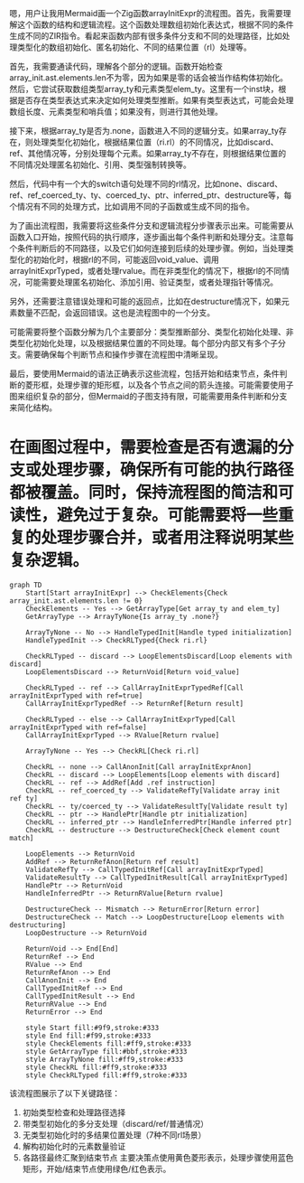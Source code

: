 嗯，用户让我用Mermaid画一个Zig函数arrayInitExpr的流程图。首先，我需要理解这个函数的结构和逻辑流程。这个函数处理数组初始化表达式，根据不同的条件生成不同的ZIR指令。看起来函数内部有很多条件分支和不同的处理路径，比如处理类型化的数组初始化、匿名初始化、不同的结果位置（rl）处理等。

首先，我需要通读代码，理解各个部分的逻辑。函数开始检查array_init.ast.elements.len不为零，因为如果是零的话会被当作结构体初始化。然后，它尝试获取数组类型array_ty和元素类型elem_ty。这里有一个inst块，根据是否存在类型表达式来决定如何处理类型推断。如果有类型表达式，可能会处理数组长度、元素类型和哨兵值；如果没有，则进行其他处理。

接下来，根据array_ty是否为.none，函数进入不同的逻辑分支。如果array_ty存在，则处理类型化初始化，根据结果位置（ri.rl）的不同情况，比如discard、ref、其他情况等，分别处理每个元素。如果array_ty不存在，则根据结果位置的不同情况处理匿名初始化、引用、类型强制转换等。

然后，代码中有一个大的switch语句处理不同的rl情况，比如none、discard、ref、ref_coerced_ty、ty、coerced_ty、ptr、inferred_ptr、destructure等，每个情况有不同的处理方式，比如调用不同的子函数或生成不同的指令。

为了画出流程图，我需要将这些条件分支和逻辑流程分步骤表示出来。可能需要从函数入口开始，按照代码的执行顺序，逐步画出每个条件判断和处理分支。注意每个条件判断后的不同路径，以及它们如何连接到后续的处理步骤。例如，当处理类型化的初始化时，根据rl的不同，可能返回void_value、调用arrayInitExprTyped，或者处理rvalue。而在非类型化的情况下，根据rl的不同情况，可能需要处理匿名初始化、添加引用、验证类型，或者处理指针等情况。

另外，还需要注意错误处理和可能的返回点，比如在destructure情况下，如果元素数量不匹配，会返回错误。这也是流程图中的一个分支。

可能需要将整个函数分解为几个主要部分：类型推断部分、类型化初始化处理、非类型化初始化处理，以及根据结果位置的不同处理。每个部分内部又有多个子分支。需要确保每个判断节点和操作步骤在流程图中清晰呈现。

最后，要使用Mermaid的语法正确表示这些流程，包括开始和结束节点，条件判断的菱形框，处理步骤的矩形框，以及各个节点之间的箭头连接。可能需要使用子图来组织复杂的部分，但Mermaid的子图支持有限，可能需要用条件判断和分支来简化结构。

在画图过程中，需要检查是否有遗漏的分支或处理步骤，确保所有可能的执行路径都被覆盖。同时，保持流程图的简洁和可读性，避免过于复杂。可能需要将一些重复的处理步骤合并，或者用注释说明某些复杂逻辑。
================================================
```mermaid
graph TD
    Start[Start arrayInitExpr] --> CheckElements{Check array_init.ast.elements.len != 0}
    CheckElements -- Yes --> GetArrayType[Get array_ty and elem_ty]
    GetArrayType --> ArrayTyNone{Is array_ty .none?}
    
    ArrayTyNone -- No --> HandleTypedInit[Handle typed initialization]
    HandleTypedInit --> CheckRLTyped{Check ri.rl}
    
    CheckRLTyped -- discard --> LoopElementsDiscard[Loop elements with discard]
    LoopElementsDiscard --> ReturnVoid[Return void_value]
    
    CheckRLTyped -- ref --> CallArrayInitExprTypedRef[Call arrayInitExprTyped with ref=true]
    CallArrayInitExprTypedRef --> ReturnRef[Return result]
    
    CheckRLTyped -- else --> CallArrayInitExprTyped[Call arrayInitExprTyped with ref=false]
    CallArrayInitExprTyped --> RValue[Return rvalue]
    
    ArrayTyNone -- Yes --> CheckRL[Check ri.rl]
    
    CheckRL -- none --> CallAnonInit[Call arrayInitExprAnon]
    CheckRL -- discard --> LoopElements[Loop elements with discard]
    CheckRL -- ref --> AddRef[Add .ref instruction]
    CheckRL -- ref_coerced_ty --> ValidateRefTy[Validate array init ref ty]
    CheckRL -- ty/coerced_ty --> ValidateResultTy[Validate result ty]
    CheckRL -- ptr --> HandlePtr[Handle ptr initialization]
    CheckRL -- inferred_ptr --> HandleInferredPtr[Handle inferred ptr]
    CheckRL -- destructure --> DestructureCheck[Check element count match]
    
    LoopElements --> ReturnVoid
    AddRef --> ReturnRefAnon[Return ref result]
    ValidateRefTy --> CallTypedInitRef[Call arrayInitExprTyped]
    ValidateResultTy --> CallTypedInitResult[Call arrayInitExprTyped]
    HandlePtr --> ReturnVoid
    HandleInferredPtr --> ReturnRValue[Return rvalue]
    
    DestructureCheck -- Mismatch --> ReturnError[Return error]
    DestructureCheck -- Match --> LoopDestructure[Loop elements with destructuring]
    LoopDestructure --> ReturnVoid
    
    ReturnVoid --> End[End]
    ReturnRef --> End
    RValue --> End
    ReturnRefAnon --> End
    CallAnonInit --> End
    CallTypedInitRef --> End
    CallTypedInitResult --> End
    ReturnRValue --> End
    ReturnError --> End

    style Start fill:#9f9,stroke:#333
    style End fill:#f99,stroke:#333
    style CheckElements fill:#ff9,stroke:#333
    style GetArrayType fill:#bbf,stroke:#333
    style ArrayTyNone fill:#ff9,stroke:#333
    style CheckRL fill:#ff9,stroke:#333
    style CheckRLTyped fill:#ff9,stroke:#333
``` 

该流程图展示了以下关键路径：
1. 初始类型检查和处理路径选择
2. 带类型初始化的多分支处理（discard/ref/普通情况）
3. 无类型初始化时的多结果位置处理（7种不同rl场景）
4. 解构初始化时的元素数量验证
5. 各路径最终汇聚到结束节点
主要决策点使用黄色菱形表示，处理步骤使用蓝色矩形，开始/结束节点使用绿色/红色表示。